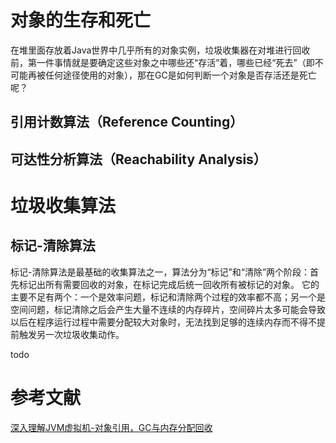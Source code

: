

# 对象的生存和死亡

在堆里面存放着Java世界中几乎所有的对象实例，垃圾收集器在对堆进行回收前，第一件事情就是要确定这些对象之中哪些还“存活”着，哪些已经“死去”（即不可能再被任何途径使用的对象），那在GC是如何判断一个对象是否存活还是死亡呢？
## 引用计数算法（Reference Counting）



## 可达性分析算法（Reachability Analysis）


# 垃圾收集算法
## 标记-清除算法
标记-清除算法是最基础的收集算法之一，算法分为“标记”和“清除”两个阶段：首先标记出所有需要回收的对象，在标记完成后统一回收所有被标记的对象。
它的主要不足有两个：一个是效率问题，标记和清除两个过程的效率都不高；另一个是空间问题，标记清除之后会产生大量不连续的内存碎片，空间碎片太多可能会导致以后在程序运行过程中需要分配较大对象时，无法找到足够的连续内存而不得不提前触发另一次垃圾收集动作。

todo

# 参考文献
[深入理解JVM虚拟机-对象引用，GC与内存分配回收](https://juejin.im/post/5cd24972f265da03af27ec10)


